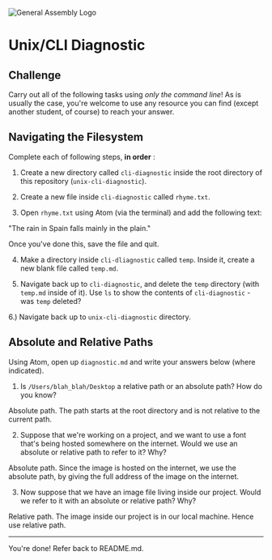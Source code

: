 ![General Assembly Logo](http://i.imgur.com/ke8USTq.png)

# Unix/CLI Diagnostic

## Challenge

Carry out all of the following tasks using _only the command line_! As is
usually the case, you're welcome to use any resource you can find (except
another student, of course) to reach your answer.

## Navigating the Filesystem

Complete each of following steps, **in order** :

1. Create a new directory called `cli-diagnostic` inside the root directory of
this repository (`unix-cli-diagnostic`).

2. Create a new file inside `cli-diagnostic` called `rhyme.txt`.

3. Open `rhyme.txt` using Atom (via the terminal) and add the following text:

 "The rain in Spain falls mainly in the plain."

 Once you've done this, save the file and quit.

4. Make a directory inside `cli-dliagnostic` called `temp`. Inside it, create a new blank file called `temp.md`.

5. Navigate back up to `cli-diagnostic`, and delete the `temp` directory (with `temp.md` inside of it). Use `ls` to show the contents of `cli-diagnostic` - was `temp` deleted?

6.) Navigate back up to `unix-cli-diagnostic` directory.

## Absolute and Relative Paths

Using Atom, open up `diagnostic.md` and write your answers below (where indicated).

1. Is `/Users/blah_blah/Desktop` a relative path or an absolute path? How do you know?

Absolute path. The path starts at the root directory and is not relative to the
current path.

2. Suppose that we're working on a project, and we want to use a font that's being hosted somewhere on the internet. Would we use an absolute or relative path to refer to it? Why?

Absolute path. Since the image is hosted on the internet, we use the absolute
path, by giving the full address of the image on the internet.


3. Now suppose that we have an image file living inside our project. Would we refer to it with an absolute or relative path? Why?

Relative path. The image inside our project is in our local machine. Hence use
relative path.

<hr>

You're done! Refer back to README.md.
